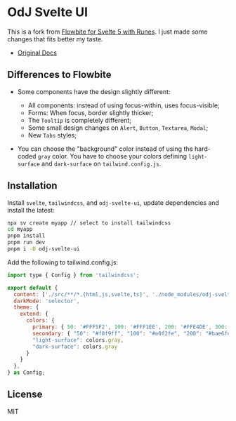 # OdJ Svelte UI

This is a fork from [Flowbite for Svelte 5 with Runes](https://svelte-5-ui-lib.codewithshin.com/). I just made some changes that fits better my taste.

- [Original Docs](https://svelte-5-ui-lib.codewithshin.com/)

## Differences to Flowbite
- Some components have the design slightly different:
  - All components: instead of using focus-within, uses focus-visible;
  - Forms: When focus, border slightly thicker;
  - The `Tooltip` is completely different;
  - Some small design changes on `Alert`, `Button`, `Textarea`, `Modal`;
  - New `Tabs` styles;

- You can choose the "background" color instead of using the hard-coded `gray` color. You have to choose your colors defining `light-surface` and `dark-surface` on `tailwind.config.js`.

## Installation

Install `svelte`, `tailwindcss`, and `odj-svelte-ui`, update dependencies and install the latest:

```sh
npx sv create myapp // select to install tailwindcss
cd myapp
pnpm install
pnpm run dev
pnpm i -D odj-svelte-ui
```

Add the following to tailwind.config.js:

```js
import type { Config } from 'tailwindcss';

export default {
  content: ['./src/**/*.{html,js,svelte,ts}', './node_modules/odj-svelte-ui/**/*.{html,js,svelte,ts}'],
  darkMode: 'selector',
  theme: {
    extend: {
      colors: {
        primary: { 50: '#FFF5F2', 100: '#FFF1EE', 200: '#FFE4DE', 300: '#FFD5CC', 400: '#FFBCAD', 500: '#FE795D', 600: '#EF562F', 700: '#EB4F27', 800: '#CC4522', 900: '#A5371B' },
        secondary: { "50": "#f0f9ff", "100": "#e0f2fe", "200": "#bae6fd", "300": "#7dd3fc", "400": "#38bdf8", "500": "#0ea5e9", "600": "#0284c7", "700": "#0369a1", "800": "#075985", "900": "#0c4a6e" },
        "light-surface": colors.gray,
        "dark-surface": colors.gray
      }
    }
  },
} as Config;
```

## License

MIT
